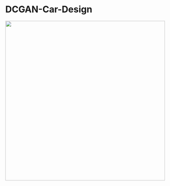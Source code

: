 # DCGAN-Car-Design

<img src="https://github.com/amousavi9/DCGAN-Car-Design/blob/main/results/generated-images-epoch-109.png" width="500" height="500"/>
